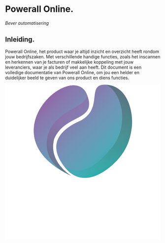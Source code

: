 # **Powerall Online**.
###### Bever automatisering 

## Inleiding.

Powerall Online, het product waar je altijd inzicht en overzicht heeft rondom jouw bedrijfszaken. Met verschillende handige functies, zoals het inscannen en herkennen van je facturen of makkelijke koppeling met jouw leveranciers, waar je als bedrijf veel aan heeft. 
Dit document is een volledige documentatie van Powerall Online, om jou een helder en duidelijker beeld te geven van ons product en diens functies. 


<img src="/images/stapellogo.png" width="550" height="500" style="vertical-align:middle">